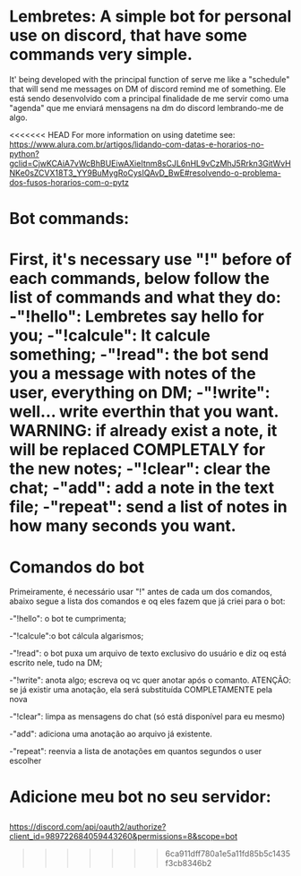 # Lembretes: A simple bot for personal use on discord, that have some commands very simple.

It' being developed with the principal function of serve me like a "schedule" that will send me messages on DM of discord remind me of something.
Ele está sendo desenvolvido com a principal finalidade de me servir como uma "agenda" que me enviará mensagens na dm do discord lembrando-me de algo.
 

<<<<<<< HEAD
For more information on using datetime see: https://www.alura.com.br/artigos/lidando-com-datas-e-horarios-no-python?gclid=CjwKCAiA7vWcBhBUEiwAXieItnm8sCJL6nHL9vCzMhJ5Rrkn3GitWvHNKe0sZCVX18T3_YY9BuMygRoCysIQAvD_BwE#resolvendo-o-problema-dos-fusos-horarios-com-o-pytz

# Bot commands:
First, it's necessary use "!" before of each commands, below follow the list of commands and what they do:
-"!hello": Lembretes say hello for you;
-"!calcule": It calcule something;
-"!read": the bot send you a message with notes of the user, everything on DM;
-"!write": well... write everthin that you want. WARNING: if already exist a note, it will be replaced COMPLETALY for the new notes;
-"!clear": clear the chat;
-"add": add a note in the text file;
-"repeat": send a list of notes in how many seconds you want.
=======
# Comandos do bot
Primeiramente, é necessário usar "!" antes de cada um dos comandos, abaixo segue a lista dos comandos e oq eles fazem que já criei para o bot:<p></p>

-"!hello": o bot te cumprimenta;<p></p>
-"!calcule":o bot cálcula algarismos;<p></p>
-"!read": o bot puxa um arquivo de texto exclusivo do usuário e diz oq está escrito nele, tudo na DM;<p></p>
-"!write": anota algo; escreva oq vc quer anotar após o comanto. ATENÇÃO: se já existir uma anotação, ela será substituída COMPLETAMENTE pela nova<p></p>
-"!clear": limpa as mensagens do chat (só está disponível para eu mesmo)<p></p>
-"add": adiciona uma anotação ao arquivo já existente.<p></p>
-"repeat": reenvia a lista de anotações em quantos segundos o user escolher<p></p>
# Adicione meu bot no seu servidor:<p></p>
https://discord.com/api/oauth2/authorize?client_id=989722684059443260&permissions=8&scope=bot<p></p>
>>>>>>> 6ca911dff780a1e5a11fd85b5c1435f3cb8346b2
